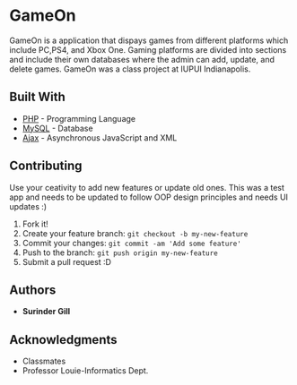 # GameOn
GameOn is a application that dispays games from different platforms which include PC,PS4, and Xbox One. Gaming platforms are divided into sections and include their own databases where the admin can add, update, and delete games. GameOn was a class project at 
IUPUI Indianapolis. 

## Built With

* [PHP](http://php.net/docs.php) - Programming Language 
* [MySQL](https://dev.mysql.com/doc/) - Database 
* [Ajax](http://api.jquery.com/jquery.ajax/) - Asynchronous JavaScript and XML


## Contributing 
Use your ceativity to add new features or update old ones. This was a test app and needs to be updated to follow OOP design principles
and needs UI updates :)

1. Fork it!
2. Create your feature branch: `git checkout -b my-new-feature`
3. Commit your changes: `git commit -am 'Add some feature'`
4. Push to the branch: `git push origin my-new-feature`
5. Submit a pull request :D

## Authors

* **Surinder Gill** 

## Acknowledgments

* Classmates
* Professor Louie-Informatics Dept.
